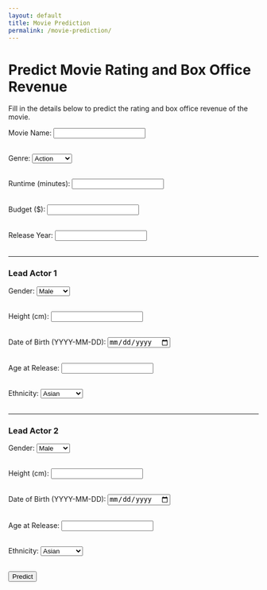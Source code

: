 ```yaml
---
layout: default
title: Movie Prediction
permalink: /movie-prediction/
---
```


# Predict Movie Rating and Box Office Revenue

Fill in the details below to predict the rating and box office revenue of the movie.

<form id="movie-form">
  <label for="movie-name">Movie Name:</label>
  <input type="text" id="movie-name" name="movie-name" required><br><br>

  <label for="genre">Genre:</label>
  <select id="genre" name="genre">
    <option value="action">Action</option>
    <option value="comedy">Comedy</option>
    <option value="drama">Drama</option>
    <option value="horror">Horror</option>
    <option value="romance">Romance</option>
  </select><br><br>

  <label for="runtime">Runtime (minutes):</label>
  <input type="number" id="runtime" name="runtime" required><br><br>

  <label for="budget">Budget ($):</label>
  <input type="number" id="budget" name="budget" required><br><br>

  <label for="release-year">Release Year:</label>
  <input type="number" id="release-year" name="release-year" required><br><br>

  <hr>

  <h3>Lead Actor 1</h3>

  <label for="actor-gender-lead-actor1">Gender:</label>
  <select id="actor-gender-lead-actor1" name="actor-gender-lead-actor1">
    <option value="male">Male</option>
    <option value="female">Female</option>
    <option value="other">Other</option>
  </select><br><br>

  <label for="actor-height-lead-actor1">Height (cm):</label>
  <input type="number" id="actor-height-lead-actor1" name="actor-height-lead-actor1" required><br><br>

  <label for="actor-dob-lead-actor1">Date of Birth (YYYY-MM-DD):</label>
  <input type="date" id="actor-dob-lead-actor1" name="actor-dob-lead-actor1" required><br><br>

  <label for="actor-age-at-release-lead-actor1">Age at Release:</label>
  <input type="number" id="actor-age-at-release-lead-actor1" name="actor-age-at-release-lead-actor1" required><br><br>

  <label for="actor-ethnicity-lead-actor1">Ethnicity:</label>
  <select id="actor-ethnicity-lead-actor1" name="actor-ethnicity-lead-actor1" required>
    <option value="asian">Asian</option>
    <option value="black">Black</option>
    <option value="caucasian">Caucasian</option>
    <option value="hispanic">Hispanic</option>
    <option value="other">Other</option>
  </select><br><br>

  <hr>

  <h3>Lead Actor 2</h3>

  <label for="actor-gender-lead-actor2">Gender:</label>
  <select id="actor-gender-lead-actor2" name="actor-gender-lead-actor2">
    <option value="male">Male</option>
    <option value="female">Female</option>
    <option value="other">Other</option>
  </select><br><br>

  <label for="actor-height-lead-actor2">Height (cm):</label>
  <input type="number" id="actor-height-lead-actor2" name="actor-height-lead-actor2" required><br><br>

  <label for="actor-dob-lead-actor2">Date of Birth (YYYY-MM-DD):</label>
  <input type="date" id="actor-dob-lead-actor2" name="actor-dob-lead-actor2" required><br><br>

  <label for="actor-age-at-release-lead-actor2">Age at Release:</label>
  <input type="number" id="actor-age-at-release-lead-actor2" name="actor-age-at-release-lead-actor2" required><br><br>

  <label for="actor-ethnicity-lead-actor2">Ethnicity:</label>
  <select id="actor-ethnicity-lead-actor2" name="actor-ethnicity-lead-actor2" required>
    <option value="asian">Asian</option>
    <option value="black">Black</option>
    <option value="caucasian">Caucasian</option>
    <option value="hispanic">Hispanic</option>
    <option value="other">Other</option>
  </select><br><br>

  <input type="submit" value="Predict">
</form>

<p id="prediction-result"></p>
